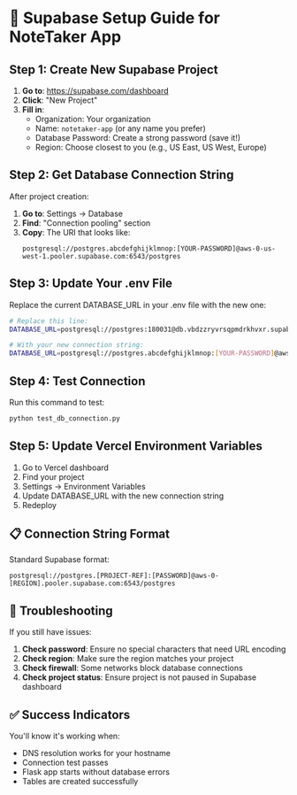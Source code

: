 # 🚀 Supabase Setup Guide for NoteTaker App

## Step 1: Create New Supabase Project

1. **Go to**: https://supabase.com/dashboard
2. **Click**: "New Project"
3. **Fill in**:
   - Organization: Your organization
   - Name: `notetaker-app` (or any name you prefer)
   - Database Password: Create a strong password (save it!)
   - Region: Choose closest to you (e.g., US East, US West, Europe)

## Step 2: Get Database Connection String

After project creation:
1. **Go to**: Settings → Database
2. **Find**: "Connection pooling" section
3. **Copy**: The URI that looks like:
   ```
   postgresql://postgres.abcdefghijklmnop:[YOUR-PASSWORD]@aws-0-us-west-1.pooler.supabase.com:6543/postgres
   ```

## Step 3: Update Your .env File

Replace the current DATABASE_URL in your .env file with the new one:

```bash
# Replace this line:
DATABASE_URL=postgresql://postgres:180031@db.vbdzzryvrsqpmdrkhvxr.supabase.co:5432/postgres?sslmode=require

# With your new connection string:
DATABASE_URL=postgresql://postgres.abcdefghijklmnop:[YOUR-PASSWORD]@aws-0-us-west-1.pooler.supabase.com:6543/postgres
```

## Step 4: Test Connection

Run this command to test:
```bash
python test_db_connection.py
```

## Step 5: Update Vercel Environment Variables

1. Go to Vercel dashboard
2. Find your project
3. Settings → Environment Variables
4. Update DATABASE_URL with the new connection string
5. Redeploy

## 📋 Connection String Format

Standard Supabase format:
```
postgresql://postgres.[PROJECT-REF]:[PASSWORD]@aws-0-[REGION].pooler.supabase.com:6543/postgres
```

## 🔧 Troubleshooting

If you still have issues:
1. **Check password**: Ensure no special characters that need URL encoding
2. **Check region**: Make sure the region matches your project
3. **Check firewall**: Some networks block database connections
4. **Check project status**: Ensure project is not paused in Supabase dashboard

## ✅ Success Indicators

You'll know it's working when:
- DNS resolution works for your hostname
- Connection test passes
- Flask app starts without database errors
- Tables are created successfully